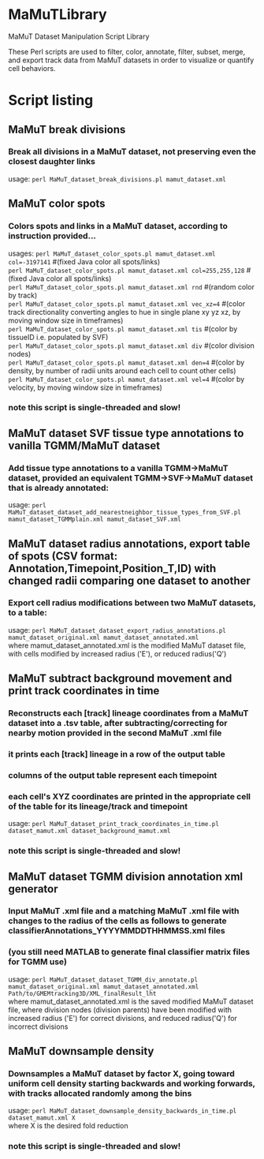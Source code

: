 # MaMuTLibrary
MaMuT Dataset Manipulation Script Library

These Perl scripts are used to filter, color, annotate, filter, subset, merge, and export track data from MaMuT datasets in order to visualize or quantify cell behaviors.

# Script listing

## MaMuT break divisions
### Break all divisions in a MaMuT dataset, not preserving even the closest daughter links<br>
 usage: `perl MaMuT_dataset_break_divisions.pl mamut_dataset.xml`<br>
 
## MaMuT color spots
### Colors spots and links in a MaMuT dataset, according to instruction provided...<br>
usages: `perl MaMuT_dataset_color_spots.pl mamut_dataset.xml col=-3197141` #(fixed Java color all spots/links)<br>
                `perl MaMuT_dataset_color_spots.pl mamut_dataset.xml col=255,255,128` #(fixed Java color all spots/links)<br>
                `perl MaMuT_dataset_color_spots.pl mamut_dataset.xml rnd` #(random color by track)<br>
                `perl MaMuT_dataset_color_spots.pl mamut_dataset.xml vec_xz=4` #(color track directionality converting angles to hue in single plane xy yz xz, by moving window size in timeframes)<br>
                `perl MaMuT_dataset_color_spots.pl mamut_dataset.xml tis` #(color by tissueID i.e. populated by SVF)<br>
                `perl MaMuT_dataset_color_spots.pl mamut_dataset.xml div` #(color division nodes)<br>
                `perl MaMuT_dataset_color_spots.pl mamut_dataset.xml den=4` #(color by density, by number of radii units around each cell to count other cells)<br>
                `perl MaMuT_dataset_color_spots.pl mamut_dataset.xml vel=4` #(color by velocity, by moving window size in timeframes)<br>
### note this script is single-threaded and slow!<br>
 
## MaMuT dataset SVF tissue type annotations to vanilla TGMM/MaMuT dataset
### Add tissue type annotations to a vanilla TGMM->MaMuT dataset, provided an equivalent TGMM->SVF->MaMuT dataset that is already annotated:<br>
 usage: `perl MaMuT_dataset_dataset_add_nearestneighbor_tissue_types_from_SVF.pl mamut_dataset_TGMMplain.xml mamut_dataset_SVF.xml`<br>
 
## MaMuT dataset radius annotations, export table of spots (CSV format: Annotation,Timepoint,Position_T,ID) with changed radii comparing one dataset to another
### Export cell radius modifications between two MaMuT datasets, to a table:<br>
 usage: `perl MaMuT_dataset_dataset_export_radius_annotations.pl mamut_dataset_original.xml mamut_dataset_annotated.xml`<br>
	where mamut_dataset_annotated.xml is the modified MaMuT dataset file, with cells modified by increased radius ('E'), or reduced radius('Q')<br>
	
## MaMuT subtract background movement and print track coordinates in time
### Reconstructs each [track] lineage coordinates from a MaMuT dataset into a .tsv table, after subtracting/correcting for nearby motion provided in the second MaMuT .xml file<br>
###  it prints each [track] lineage in a row of the output table<br>
###  columns of the output table represent each timepoint<br>
###  each cell's XYZ coordinates are printed in the appropriate cell of the table for its lineage/track and timepoint<br>
 usage: `perl MaMuT_dataset_print_track_coordinates_in_time.pl dataset_mamut.xml dataset_background_mamut.xml`<br>
### note this script is single-threaded and slow!<br>
  
## MaMuT dataset TGMM division annotation xml generator
### Input MaMuT .xml file and a matching MaMuT .xml file with changes to the radius of the cells as follows to generate classifierAnnotations_YYYYMMDDTHHMMSS.xml files<br>
###  (you still need MATLAB to generate final classifier matrix files for TGMM use)<br>
 usage: `perl MaMuT_dataset_dataset_TGMM_div_annotate.pl mamut_dataset_original.xml mamut_dataset_annotated.xml Path/to/GMEMtracking3D/XML_finalResult_lht` <br>
   where mamut_dataset_annotated.xml is the saved modified MaMuT dataset file, where division nodes (division parents) have been modified with increased radius ('E') for correct divisions, and reduced radius('Q') for incorrect divisions<br>
   
## MaMuT downsample density
### Downsamples a MaMuT dataset by factor X, going toward uniform cell density starting backwards and working forwards, with tracks allocated randomly among the bins<br>
 usage: `perl MaMuT_dataset_downsample_density_backwards_in_time.pl dataset_mamut.xml X`<br>
	where X is the desired fold reduction<br>
### note this script is single-threaded and slow!<br>
   
   
   
 
